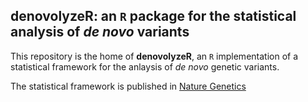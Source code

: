 **denovolyzeR**: an `R` package for the statistical analysis of *de novo* variants
-----

This repository is the home of **denovolyzeR**, an `R` implementation of a statistical framework for the anlaysis of *de novo* genetic variants.

The statistical framework is published in [Nature Genetics](http://www.nature.com/doifinder/10.1038/ng.3050)
